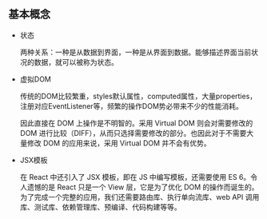 ## 基本概念

* 状态

  两种关系：一种是从数据到界面，一种是从界面到数据。能够描述界面当前状况的数据，就可以被称为状态。

* 虚拟DOM

  传统的DOM比较繁重，styles默认属性，computed属性，大量properties，注册对应EventListener等，频繁的操作DOM势必带来不少的性能消耗。

  因此直接在 DOM 上操作是不明智的。采用 Virtual DOM 则会对需要修改的 DOM 进行比较（DIFF），从而只选择需要修改的部分。也因此对于不需要大量修改 DOM 的应用来说，采用 Virtual DOM 并不会有优势。

* JSX模板

  在 React 中还引入了 JSX 模板，即在 JS 中编写模板，还需要使用 ES 6。令人遗憾的是 React 只是一个 View 层，它是为了优化 DOM 的操作而诞生的。为了完成一个完整的应用，我们还需要路由库、执行单向流库、web API 调用库、测试库、依赖管理库、预编译、代码构建等等。